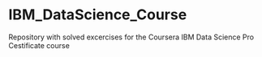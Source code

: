 # IBM_DataScience_Course

Repository with solved excercises for the Coursera IBM Data Science Pro Cestificate course